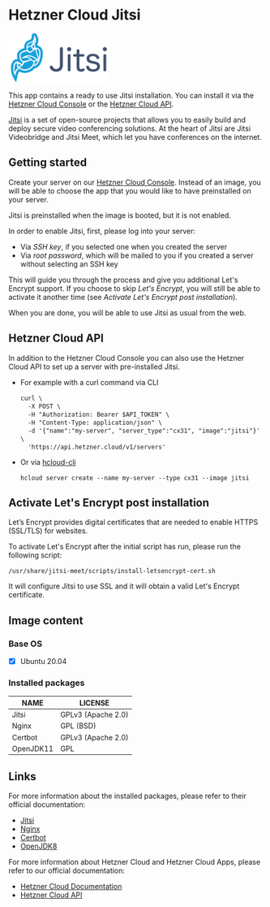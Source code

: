# Hetzner Cloud Jitsi

<img src="images/jitsi-logo.png" height="97px">

This app contains a ready to use Jitsi installation.
You can install it via the [Hetzner Cloud Console](https://console.hetzner.cloud) or the [Hetzner Cloud API](https://docs.hetzner.cloud/#servers-create-a-server).

[Jitsi](https://jitsi.org/) is a set of open-source projects that allows you to easily build and deploy secure video conferencing solutions. At the heart of Jitsi are Jitsi Videobridge and Jitsi Meet, which let you have conferences on the internet.

## Getting started

Create your server on our [Hetzner Cloud Console](https://console.hetzner.cloud). Instead of an image, you will be able to choose the app that you would like to have preinstalled on your server.

Jitsi is preinstalled when the image is booted, but it is not enabled.

In order to enable Jitsi, first, please log into your server:

- Via _SSH key_, if you selected one when you created the server
- Via _root password_, which will be mailed to you if you created a server without selecting an SSH key

This will guide you through the process and give you additional Let's Encrypt support. If you choose to skip _Let's Encrypt_, you will still be able to activate it another time (see _Activate Let's Encrypt post installation_).

When you are done, you will be able to use Jitsi as usual from the web.

## Hetzner Cloud API

In addition to the Hetzner Cloud Console you can also use the Hetzner Cloud API to set up a server with pre-installed Jitsi.

- For example with a curl command via CLI

  ```
  curl \
  	-X POST \
  	-H "Authorization: Bearer $API_TOKEN" \
  	-H "Content-Type: application/json" \
  	-d '{"name":"my-server", "server_type":"cx31", "image":"jitsi"}' \
  	'https://api.hetzner.cloud/v1/servers'
  ```

- Or via [hcloud-cli](https://github.com/hetznercloud/cli)

  ```
  hcloud server create --name my-server --type cx31 --image jitsi
  ```

## Activate Let's Encrypt post installation

Let’s Encrypt provides digital certificates that are needed to enable HTTPS (SSL/TLS) for websites.

To activate Let's Encrypt after the initial script has run, please run the following script:

```
/usr/share/jitsi-meet/scripts/install-letsencrypt-cert.sh
```

It will configure Jitsi to use SSL and it will obtain a valid Let's Encrypt certificate.

## Image content

### Base OS

- [x] Ubuntu 20.04

### Installed packages

| NAME      | LICENSE            |
| --------- | ------------------ |
| Jitsi     | GPLv3 (Apache 2.0) |
| Nginx     | GPL (BSD)          |
| Certbot   | GPLv3 (Apache 2.0) |
| OpenJDK11 | GPL                |

## Links

For more information about the installed packages, please refer to their official documentation:

- [Jitsi](https://jitsi.github.io/handbook/docs/intro)
- [Nginx](http://nginx.org/en/docs/)
- [Certbot](https://certbot.eff.org/docs/)
- [OpenJDK8](https://openjdk.java.net/projects/jdk8/)

For more information about Hetzner Cloud and Hetzner Cloud Apps, please refer to our official documentation:

- [Hetzner Cloud Documentation](https://docs.hetzner.com/cloud/)
- [Hetzner Cloud API](https://docs.hetzner.cloud/)
